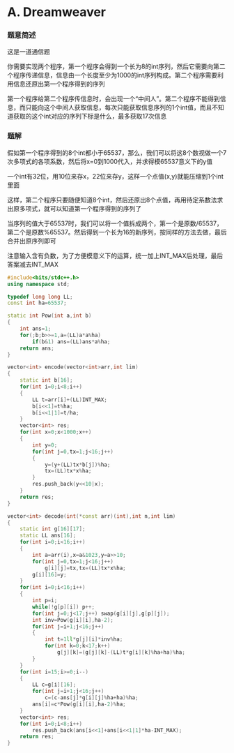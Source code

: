 # A. Dreamweaver

### 题意简述

这是一道通信题

你需要实现两个程序，第一个程序会得到一个长为8的int序列，然后它需要向第二个程序传递信息，信息由一个长度至少为1000的int序列构成。第二个程序需要利用信息还原出第一个程序得到的序列

第一个程序给第二个程序传信息时，会出现一个“中间人”。第二个程序不能得到信息，而只能向这个中间人获取信息，每次只能获取信息序列的1个int值，而且不知道获取的这个int对应的序列下标是什么，最多获取17次信息

### 题解

假如第一个程序得到的8个int都小于65537，那么，我们可以将这8个数视做一个7次多项式的各项系数，然后将x=0到1000代入，并求得模65537意义下的y值

一个int有32位，用10位来存x，22位来存y，这样一个点值(x,y)就能压缩到1个int里面

这样，第二个程序只要随便知道8个int，然后还原出8个点值，再用待定系数法求出原多项式，就可以知道第一个程序得到的序列了

当序列的值大于65537时，我们可以将一个值拆成两个，第一个是原数/65537，第二个是原数%65537。然后得到一个长为16的新序列，按同样的方法去做，最后合并出原序列即可

注意输入含有负数，为了方便模意义下的运算，统一加上INT_MAX后处理，最后答案减去INT_MAX

```cpp
#include<bits/stdc++.h>
using namespace std;

typedef long long LL;
const int ha=65537;

static int Pow(int a,int b)
{
    int ans=1;
    for(;b;b>>=1,a=(LL)a*a%ha)
        if(b&1) ans=(LL)ans*a%ha;
    return ans;
}

vector<int> encode(vector<int>arr,int lim)
{
    static int b[16];
    for(int i=0;i<8;i++)
    {
        LL t=arr[i]+(LL)INT_MAX;
        b[i<<1]=t%ha;
        b[i<<1|1]=t/ha;
    }
    vector<int> res;
    for(int x=0;x<1000;x++)
    {
        int y=0;
        for(int j=0,tx=1;j<16;j++)
        {
            y=(y+(LL)tx*b[j])%ha;
            tx=(LL)tx*x%ha;
        }
        res.push_back(y<<10|x);
    }
    return res;
}

vector<int> decode(int(*const arr)(int),int n,int lim)
{
    static int g[16][17];
    static LL ans[16];
    for(int i=0;i<16;i++)
    {
        int a=arr(i),x=a&1023,y=a>>10;
        for(int j=0,tx=1;j<16;j++)
            g[i][j]=tx,tx=(LL)tx*x%ha;
        g[i][16]=y;
    }
    for(int i=0;i<16;i++)
    {
        int p=i;
        while(!g[p][i]) p++;
        for(int j=0;j<17;j++) swap(g[i][j],g[p][j]);
        int inv=Pow(g[i][i],ha-2);
        for(int j=i+1;j<16;j++)
        {
            int t=1ll*g[j][i]*inv%ha;
            for(int k=0;k<17;k++)
                g[j][k]=(g[j][k]-(LL)t*g[i][k]%ha+ha)%ha;
        }
    }
    for(int i=15;i>=0;i--)
    {
        LL c=g[i][16];
        for(int j=i+1;j<16;j++)
            c=(c-ans[j]*g[i][j]%ha+ha)%ha;
        ans[i]=c*Pow(g[i][i],ha-2)%ha;
    }
    vector<int> res;
    for(int i=0;i<8;i++)
        res.push_back(ans[i<<1]+ans[i<<1|1]*ha-INT_MAX);
    return res;
}
```

